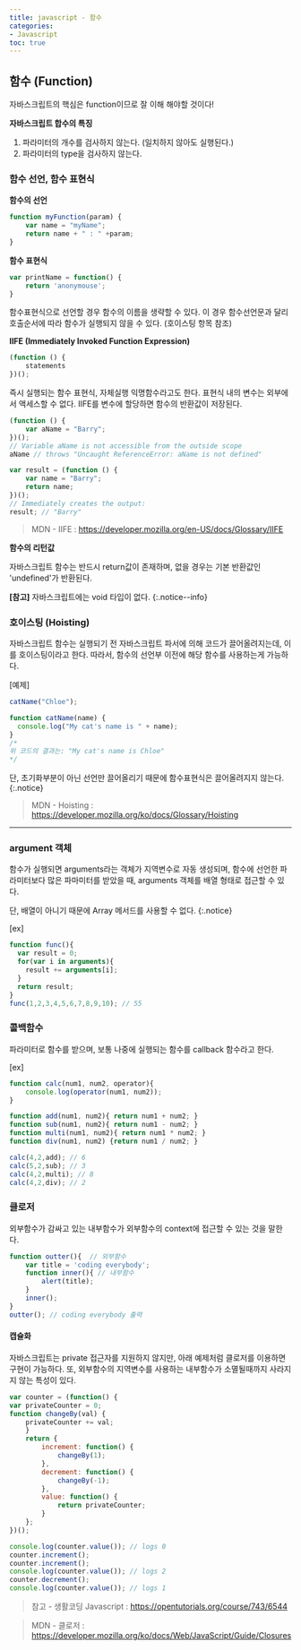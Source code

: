 ```yaml
---
title: javascript - 함수
categories:
- Javascript
toc: true
---
```


## 함수 (Function)

자바스크립트의 핵심은 function이므로 잘 이해 해야할 것이다!

**자바스크립트 합수의 특징**

1. 파라미터의 개수를 검사하지 않는다. (일치하지 않아도 실행된다.)
2. 파라미터의 type을 검사하지 않는다.


### 함수 선언, 함수 표현식

**함수의 선언**

```js
function myFunction(param) {
    var name = "myName";
    return name + " : " +param;
}
```

**함수 표현식**

```js
var printName = function() {
    return 'anonymouse';
}
```

함수표현식으로 선언할 경우 함수의 이름을 생략할 수 있다.
이 경우 함수선언문과 달리 호출순서에 따라 함수가 실행되지 않을 수 있다.
(호이스팅 항목 참조)


**IIFE (Immediately Invoked Function Expression)**

```js
(function () {
    statements
})();

```

즉시 실행되는 함수 표현식, 자체실행 익명함수라고도 한다.
표현식 내의 변수는 외부에서 액세스할 수 없다. IIFE를 변수에 할당하면 함수의 반환값이 저장된다.

```js
(function () {
    var aName = "Barry";
})();
// Variable aName is not accessible from the outside scope
aName // throws "Uncaught ReferenceError: aName is not defined"

```

```js
var result = (function () {
    var name = "Barry";
    return name;
})();
// Immediately creates the output:
result; // "Barry"

```

> MDN - IIFE
> : <https://developer.mozilla.org/en-US/docs/Glossary/IIFE>




**함수의 리턴값**

자바스크립트 함수는 반드시 return값이 존재하며,
없을 경우는 기본 반환값인 'undefined'가 반환된다.

__[참고]__ 자바스크립트에는 void 타입이 없다.
{:.notice--info}

### 호이스팅 (Hoisting)

자바스크립트 함수는 실행되기 전 자바스크립트 파서에 의해 코드가 끌어올려지는데,
이를 호이스팅이라고 한다. 따라서, 함수의 선언부 이전에 해당 함수를 사용하는게 가능하다.

[예제]

```js
catName("Chloe");

function catName(name) {
  console.log("My cat's name is " + name);
}
/*
위 코드의 결과는: "My cat's name is Chloe"
*/
```

단, 초기화부분이 아닌 선언만 끌어올리기 때문에 함수표현식은 끌어올려지지 않는다.
{:.notice}

>MDN - Hoisting
> : <https://developer.mozilla.org/ko/docs/Glossary/Hoisting>


- - -

### argument 객체

함수가 실행되면 arguments라는 객체가 지역변수로 자동 생성되며,
함수에 선언한 파라미터보다 많은 파마미터를 받았을 때, arguments 객체를 배열 형태로 접근할 수 있다.

단, 배열이 아니기 때문에 Array 메서드를 사용할 수 없다.
{:.notice}

[ex]
```js
function func(){
  var result = 0;
  for(var i in arguments){
    result += arguments[i];
  }
  return result;
}
func(1,2,3,4,5,6,7,8,9,10); // 55
```

### 콜백함수

파라미터로 함수를 받으며, 보통 나중에 실행되는 함수를 callback 함수라고 한다.

[ex]
```js
function calc(num1, num2, operator){
    console.log(operator(num1, num2));
}

function add(num1, num2){ return num1 + num2; }
function sub(num1, num2){ return num1 - num2; }
function multi(num1, num2){ return num1 * num2; }
function div(num1, num2) {return num1 / num2; }

calc(4,2,add); // 6
calc(5,2,sub); // 3
calc(4,2,multi); // 8
calc(4,2,div); // 2
```



### 클로저

외부함수가 감싸고 있는 내부함수가 외부함수의 context에 접근할 수 있는 것을 말한다.

```js
function outter(){  // 외부함수
    var title = 'coding everybody';
    function inner(){ // 내부함수
        alert(title);
    }
    inner();
}
outter(); // coding everybody 출력
```

#### 캡슐화

자바스크립트는 private 접근자를 지원하지 않지만, 아래 예제처럼 클로저를 이용하면 구현이 가능하다.
또, 외부함수의 지역변수를 사용하는 내부함수가 소멸될때까지 사라지지 않는 특성이 있다.


```js
var counter = (function() {
var privateCounter = 0;
function changeBy(val) {
    privateCounter += val;
    }
    return {
        increment: function() {
            changeBy(1);
        },
        decrement: function() {
            changeBy(-1);
        },
        value: function() {
            return privateCounter;
        }
    };   
})();

console.log(counter.value()); // logs 0
counter.increment();
counter.increment();
console.log(counter.value()); // logs 2
counter.decrement();
console.log(counter.value()); // logs 1
```



> 참고 - 생활코딩 Javascript
> : <https://opentutorials.org/course/743/6544>

> MDN - 클로저
> : <https://developer.mozilla.org/ko/docs/Web/JavaScript/Guide/Closures>
